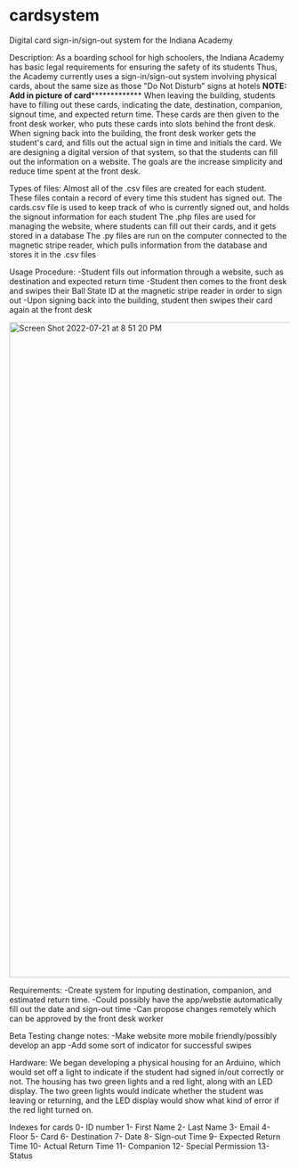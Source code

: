 # cardsystem
Digital card sign-in/sign-out system for the Indiana Academy

Description:
As a boarding school for high schoolers, the Indiana Academy has basic legal requirements for ensuring the safety of its students
Thus, the Academy currently uses a sign-in/sign-out system involving physical cards, about the same size as those "Do Not Disturb" signs at hotels
**********************NOTE: Add in picture of card***********************************
When leaving the building, students have to filling out these cards, indicating the date, destination, companion, signout time, and expected return time.
These cards are then given to the front desk worker, who puts these cards into slots behind the front desk.
When signing back into the building, the front desk worker gets the student's card, and fills out the actual sign in time and initials the card.
We are designing a digital version of that system, so that the students can fill out the information on a website.
The goals are the increase simplicity and reduce time spent at the front desk.

Types of files:
Almost all of the .csv files are created for each student. These files contain a record of every time this student has signed out.
The cards.csv file is used to keep track of who is currently signed out, and holds the signout information for each student
The .php files are used for managing the website, where students can fill out their cards, and it gets stored in a database
The .py files are run on the computer connected to the magnetic stripe reader, which pulls information from the database and stores it in the .csv files

Usage Procedure:
-Student fills out information through a website, such as destination and expected return time
-Student then comes to the front desk and swipes their Ball State ID at the magnetic stripe reader in order to sign out
-Upon signing back into the building, student then swipes their card again at the front desk

<img width="1177" alt="Screen Shot 2022-07-21 at 8 51 20 PM" src="https://user-images.githubusercontent.com/73600482/180338663-96f81550-1ca3-467e-80bd-4630c15b6b83.png">


Requirements:
-Create system for inputing destination, companion, and estimated return time.
-Could possibly have the app/webstie automatically fill out the date and sign-out time
-Can propose changes remotely which can be approved by the front desk worker

Beta Testing change notes:
-Make website more mobile friendly/possibly develop an app
-Add some sort of indicator for successful swipes

Hardware:
We began developing a physical housing for an Arduino, which would set off a light to indicate if the student had signed in/out correctly or not. The housing has two green lights and a red light, along with an LED display. The two green lights would indicate whether the student was leaving or returning, and the LED display would show what kind of error if the red light turned on.

Indexes for cards
0- ID number
1- First Name
2- Last Name
3- Email
4- Floor
5- Card
6- Destination
7- Date
8- Sign-out Time
9- Expected Return Time
10- Actual Return Time
11- Companion
12- Special Permission
13- Status
